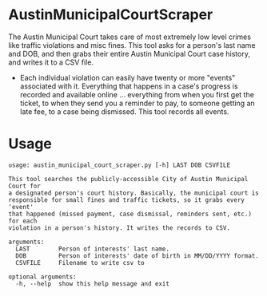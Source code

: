 AustinMunicipalCourtScraper
===========================

The Austin Municipal Court takes care of most extremely low level crimes like traffic violations and misc fines. This tool asks for a person's last name and DOB, and then grabs their entire Austin Municipal Court case history, and writes it to a CSV file.

- Each individual violation can easily have twenty or more "events" associated with it. Everything that happens in a case's progress is recorded and available online ... everything from when you first get the ticket, to when they send you a reminder to pay, to someone getting an late fee, to a case being dismissed. This tool records all events.

# Usage

    usage: austin_municipal_court_scraper.py [-h] LAST DOB CSVFILE

    This tool searches the publicly-accessible City of Austin Municipal Court for
    a designated person's court history. Basically, the municipal court is
    responsible for small fines and traffic tickets, so it grabs every 'event'
    that happened (missed payment, case dismissal, reminders sent, etc.) for each
    violation in a person's history. It writes the records to CSV.

    arguments:
      LAST        Person of interests' last name.
      DOB         Person of interests' date of birth in MM/DD/YYYY format.
      CSVFILE     Filename to write csv to

    optional arguments:
      -h, --help  show this help message and exit